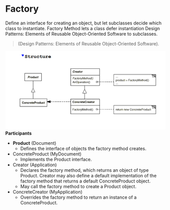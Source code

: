 # Factory

Define an interface for creating an object, but let subclasses decide
which class to instantiate. Factory Method lets a class defer instantiation 
Design Patterns: Elements of Reusable Object-Oriented Software to subclasses. 


> (Design Patterns: Elements of Reusable Object-Oriented Software).

![](assets/img/factory-structure.PNG)**Participants**

- **Product** (Document)
  - Defines the interface of objects the factory method creates. 
- ConcreteProduct (MyDocument)
  - Implements the Product interface.
- Creator (Application)
  - Declares the factory method, which returns an object of type Product. Creator may also define a default implementation of the factory method that returns a default ConcreteProduct object. 
  -  May call the factory method to create a Product object.
- ConcreteCreator (MyApplication)
  - Overrides the factory method to return an instance of a ConcreteProduct. 